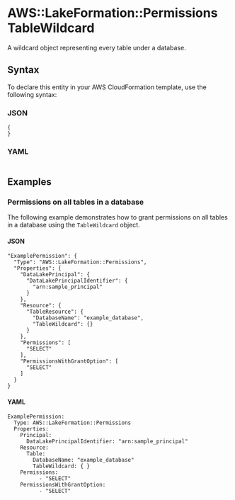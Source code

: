 # AWS::LakeFormation::Permissions TableWildcard<a name="aws-properties-lakeformation-permissions-tablewildcard"></a>

A wildcard object representing every table under a database\.

## Syntax<a name="aws-properties-lakeformation-permissions-tablewildcard-syntax"></a>

To declare this entity in your AWS CloudFormation template, use the following syntax:

### JSON<a name="aws-properties-lakeformation-permissions-tablewildcard-syntax.json"></a>

```
{
}
```

### YAML<a name="aws-properties-lakeformation-permissions-tablewildcard-syntax.yaml"></a>

```
```

## Examples<a name="aws-properties-lakeformation-permissions-tablewildcard--examples"></a>

### Permissions on all tables in a database<a name="aws-properties-lakeformation-permissions-tablewildcard--examples--Permissions_on_all_tables_in_a_database"></a>

The following example demonstrates how to grant permissions on all tables in a database using the `TableWildcard` object\.

#### JSON<a name="aws-properties-lakeformation-permissions-tablewildcard--examples--Permissions_on_all_tables_in_a_database--json"></a>

```
"ExamplePermission": {
  "Type": "AWS::LakeFormation::Permissions",
  "Properties": {
    "DataLakePrincipal": {
      "DataLakePrincipalIdentifier": {
        "arn:sample_principal"
      }
    },
    "Resource": {
      "TableResource": {
        "DatabaseName": "example_database",
        "TableWildcard": {}
      }
    },
    "Permissions": [
      "SELECT"
    ],
    "PermissionsWithGrantOption": [
      "SELECT"
    ]
  }
}
```

#### YAML<a name="aws-properties-lakeformation-permissions-tablewildcard--examples--Permissions_on_all_tables_in_a_database--yaml"></a>

```
ExamplePermission:
  Type: AWS::LakeFormation::Permissions
  Properties:
    Principal:
      DataLakePrincipalIdentifier: "arn:sample_principal"
    Resource:
      Table:
        DatabaseName: "example_database"
        TableWildcard: { }
    Permissions: 
          - "SELECT"
    PermissionsWithGrantOption: 
          - "SELECT"
```
